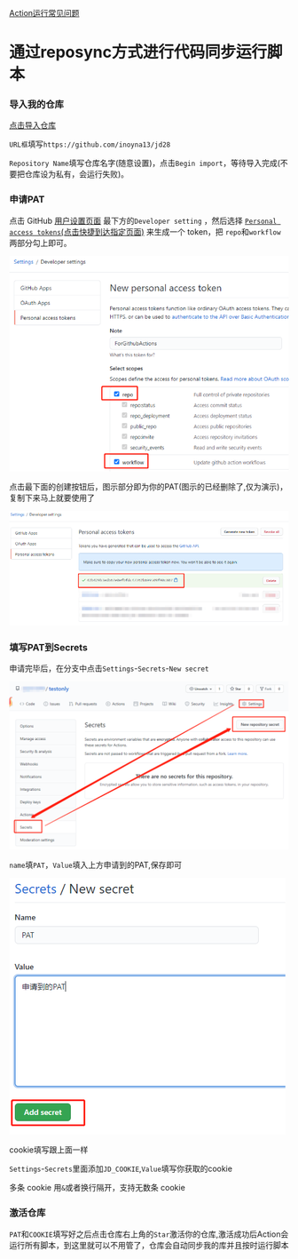 [Action运行常见问题](/backUp/ccc.md)

# 通过reposync方式进行代码同步运行脚本

### 导入我的仓库

[点击导入仓库](https://github.com/new/import)

`URL框`填写`https://github.com/inoyna13/jd28`

`Repository Name`填写仓库名字(随意设置)，点击`Begin import`，等待导入完成(不要把仓库设为私有，会运行失败)。


### 申请PAT

点击 GitHub [用户设置页面](https://github.com/settings) 最下方的`Developer setting` ，然后选择 [`Personal access tokens`(点击快捷到达指定页面)](https://github.com/settings/tokens/new) 来生成一个 token，把 `repo`和`workflow` 两部分勾上即可。

![image-20201111142402212](assets/new_access_token.png)

点击最下面的创建按钮后，图示部分即为你的PAT(图示的已经删除了,仅为演示)，复制下来马上就要使用了

![image-20201111145314326](assets/your_new_token.png)



### 填写PAT到Secrets

申请完毕后，在分支中点击`Settings`-`Secrets`-`New secret`

<img src="assets/new_repository_secret.png" alt="set_up_workflow" style="zoom:80%;" />

`name`填`PAT`，`Value`填入上方申请到的PAT,保存即可

![image-20201111144804807](assets/set_sectet_pat.png)

cookie填写跟上面一样

`Settings`-`Secrets`里面添加`JD_COOKIE`,`Value`填写你获取的cookie

多条 cookie 用`&`或者换行隔开，支持无数条 cookie


### 激活仓库

`PAT`和`COOKIE`填写好之后点击仓库右上角的`Star`激活你的仓库,激活成功后Action会运行所有脚本，到这里就可以不用管了，仓库会自动同步我的库并且按时运行脚本

